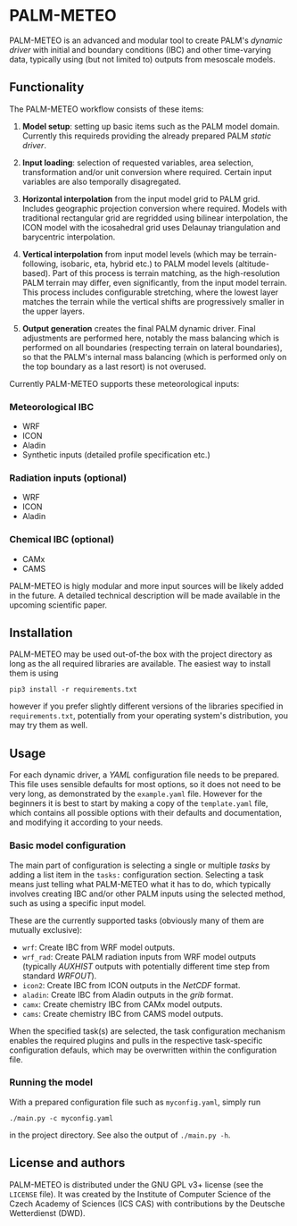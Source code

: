 # PALM-METEO

PALM-METEO is an advanced and modular tool to create PALM's *dynamic driver*
with initial and boundary conditions (IBC) and other time-varying data,
typically using (but not limited to) outputs from mesoscale models.

## Functionality

The PALM-METEO workflow consists of these items:

1. **Model setup**: setting up basic items such as the PALM model domain.
   Currently this requireds providing the already prepared PALM *static
   driver*.

2. **Input loading**: selection of requested variables, area selection,
   transformation and/or unit conversion where required. Certain input
   variables are also temporally disagregated.

3. **Horizontal interpolation** from the input model grid to PALM grid.
   Includes geographic projection conversion where required. Models with
   traditional rectangular grid are regridded using bilinear interpolation, the
   ICON model with the icosahedral grid uses Delaunay triangulation and
   barycentric interpolation.

4. **Vertical interpolation** from input model levels (which may be
   terrain-following, isobaric, eta, hybrid etc.) to PALM model levels
   (altitude-based). Part of this process is terrain matching, as the
   high-resolution PALM terrain may differ, even significantly, from the input
   model terrain. This process includes configurable stretching, where the
   lowest layer matches the terrain while the vertical shifts are progressively
   smaller in the upper layers.

5. **Output generation** creates the final PALM dynamic driver. Final
   adjustments are performed here, notably the mass balancing which is
   performed on all boundaries (respecting terrain on lateral boundaries), so
   that the PALM's internal mass balancing (which is performed only on the top
   boundary as a last resort) is not overused.

Currently PALM-METEO supports these meteorological inputs:

### Meteorological IBC
- WRF
- ICON
- Aladin
- Synthetic inputs (detailed profile specification etc.)

### Radiation inputs (optional)
- WRF
- ICON
- Aladin

### Chemical IBC (optional)
- CAMx
- CAMS

PALM-METEO is higly modular and more input sources will be likely added in the
future. A detailed technical description will be made available in the upcoming
scientific paper.

## Installation

PALM-METEO may be used out-of-the box with the project directory as long as the
all required libraries are available. The easiest way to install them is using

```
pip3 install -r requirements.txt
```

however if you prefer slightly different versions of the libraries specified in
`requirements.txt`, potentially from your operating system's distribution, you
may try them as well.

## Usage

For each dynamic driver, a *YAML* configuration file needs to be prepared. This
file uses sensible defaults for most options, so it does not need to be very
long, as demonstrated by the `example.yaml` file. However for the beginners it
is best to start by making a copy of the `template.yaml` file, which contains
all possible options with their defaults and documentation, and modifying it
according to your needs.

### Basic model configuration

The main part of configuration is selecting a single or multiple *tasks* by
adding a list item in the `tasks:` configuration section.  Selecting a task
means just telling what PALM-METEO what it has to do, which typically involves
creating IBC and/or other PALM inputs using the selected method, such as using
a specific input model.

These are the currently supported tasks (obviously many of them are mutually
 exclusive):
 
- `wrf`: Create IBC from WRF model outputs.
- `wrf_rad`: Create PALM radiation inputs from WRF model outputs (typically
  *AUXHIST* outputs with potentially different time step from standard
  *WRFOUT*).
- `icon2`:   Create IBC from ICON outputs in the *NetCDF* format.
- `aladin`:  Create IBC from Aladin outputs in the *grib* format.
- `camx`:    Create chemistry IBC from CAMx model outputs.
- `cams`:    Create chemistry IBC from CAMS model outputs.

When the specified task(s) are selected, the task configuration mechanism
enables the required plugins and pulls in the respective task-specific
configuration defauls, which may be overwritten within the configuration file.

### Running the model

With a prepared configuration file such as `myconfig.yaml`, simply run

```
./main.py -c myconfig.yaml
```

in the project directory. See also the output of `./main.py -h`.

## License and authors

PALM-METEO is distributed under the GNU GPL v3+ license (see the `LICENSE`
file).  It was created by the Institute of Computer Science of the Czech
Academy of Sciences (ICS CAS) with contributions by the Deutsche Wetterdienst
(DWD).
